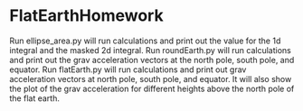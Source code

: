 # FlatEarthHomework
Run ellipse_area.py will run calculations and print out the value for the 1d integral and the masked 2d integral.
Run roundEarth.py will run calculations and print out the grav acceleration vectors at the north pole, south pole, and equator.
Run flatEarth.py will run calculations and print out grav acceleration vectors at north pole, south pole, and equator. It will also
show the plot of the grav acceleration for different heights above the north pole of the flat earth.
